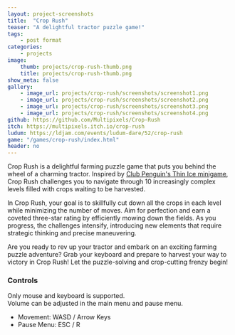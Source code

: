 ```yaml
---
layout: project-screenshots
title:  "Crop Rush"
teaser: "A delightful tractor puzzle game!"
tags:
    - post format
categories:
    - projects
image:
    thumb: projects/crop-rush-thumb.png
    title: projects/crop-rush-thumb.png
show_meta: false
gallery:
    - image_url: projects/crop-rush/screenshots/screenshot1.png
    - image_url: projects/crop-rush/screenshots/screenshot2.png
    - image_url: projects/crop-rush/screenshots/screenshot3.png
    - image_url: projects/crop-rush/screenshots/screenshot4.png
github: https://github.com/Multipixels/Crop-Rush
itch: https://multipixels.itch.io/crop-rush
ludum: https://ldjam.com/events/ludum-dare/52/crop-rush
game: "/games/crop-rush/index.html"
header: no
---
```


Crop Rush is a delightful farming puzzle game that puts you behind the wheel of a charming tractor. Inspired by [Club Penguin's Thin Ice minigame](https://clubpenguin.fandom.com/wiki/Thin_Ice), Crop Rush challenges you to navigate through 10 increasingly complex levels filled with crops waiting to be harvested.

In Crop Rush, your goal is to skillfully cut down all the crops in each level while minimizing the number of moves. Aim for perfection and earn a coveted three-star rating by efficiently mowing down the fields. As you progress, the challenges intensify, introducing new elements that require strategic thinking and precise maneuvering.

Are you ready to rev up your tractor and embark on an exciting farming puzzle adventure? Grab your keyboard and prepare to harvest your way to victory in Crop Rush! Let the puzzle-solving and crop-cutting frenzy begin!

### Controls

Only mouse and keyboard is supported.  
Volume can be adjusted in the main menu and pause menu.

- Movement: WASD / Arrow Keys  
- Pause Menu: ESC / R